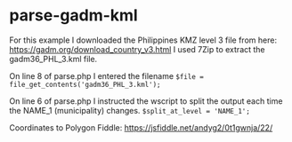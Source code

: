 # parse-gadm-kml

For this example I downloaded the Philippines KMZ level 3 file from here: https://gadm.org/download_country_v3.html
I used 7Zip to extract the gadm36_PHL_3.kml file.

On line 8 of parse.php I entered the filename `$file = file_get_contents('gadm36_PHL_3.kml');`

On line 6 of parse.php I instructed the wscript to split the output each time the NAME_1 (municipality) changes. `$split_at_level = 'NAME_1';`

Coordinates to Polygon Fiddle: https://jsfiddle.net/andyg2/0t1gwnja/22/


  
